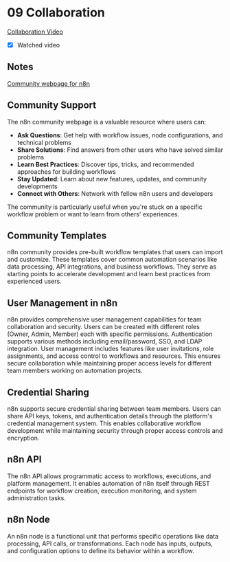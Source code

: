 # 09 Collaboration

[Collaboration Video](https://www.youtube.com/watch?v=pI0W-0Qcwmo&ab_channel=n8n)

- [x] Watched video

## Notes

[Community webpage for n8n](https://community.n8n.io/)

## Community Support

The n8n community webpage is a valuable resource where users can:

- **Ask Questions**: Get help with workflow issues, node configurations, and technical problems
- **Share Solutions**: Find answers from other users who have solved similar problems
- **Learn Best Practices**: Discover tips, tricks, and recommended approaches for building workflows
- **Stay Updated**: Learn about new features, updates, and community developments
- **Connect with Others**: Network with fellow n8n users and developers

The community is particularly useful when you're stuck on a specific workflow problem or want to learn from others' experiences.

## Community Templates

n8n community provides pre-built workflow templates that users can import and customize. These templates cover common automation scenarios like data processing, API integrations, and business workflows. They serve as starting points to accelerate development and learn best practices from experienced users.

## User Management in n8n

n8n provides comprehensive user management capabilities for team collaboration and security. Users can be created with different roles (Owner, Admin, Member) each with specific permissions. Authentication supports various methods including email/password, SSO, and LDAP integration. User management includes features like user invitations, role assignments, and access control to workflows and resources. This ensures secure collaboration while maintaining proper access levels for different team members working on automation projects.

## Credential Sharing

n8n supports secure credential sharing between team members. Users can share API keys, tokens, and authentication details through the platform's credential management system. This enables collaborative workflow development while maintaining security through proper access controls and encryption.

## n8n API

The n8n API allows programmatic access to workflows, executions, and platform management. It enables automation of n8n itself through REST endpoints for workflow creation, execution monitoring, and system administration tasks.

## n8n Node

An n8n node is a functional unit that performs specific operations like data processing, API calls, or transformations. Each node has inputs, outputs, and configuration options to define its behavior within a workflow.
